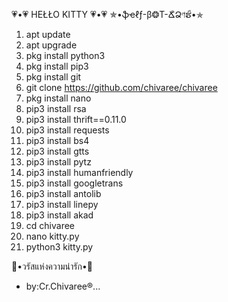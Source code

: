 💗•💗 HEŁŁO KITTY 💗•💗
  ✯•ֆҽℓƒ-β❂T-ՃิՁণຮี•✯     
1. apt update
2. apt upgrade
3. pkg install python3
4. pkg install pip3
5. pkg install git
6. git clone https://github.com/chivaree/chivaree
7. pkg install nano
8. pip3 install rsa
9. pip3 install thrift==0.11.0
10. pip3 install requests
11. pip3 install bs4
12. pip3 install gtts
13. pip3 install pytz
14. pip3 install humanfriendly
15. pip3 install googletrans
16. pip3 install antolib
17. pip3 install linepy
18. pip3 install akad
19. cd chivaree
20. nano kitty.py
21. python3 kitty.py
 

🌟•วรัสแห่งความน่ารัก•🌟
* by:Cr.Chivaree®...
